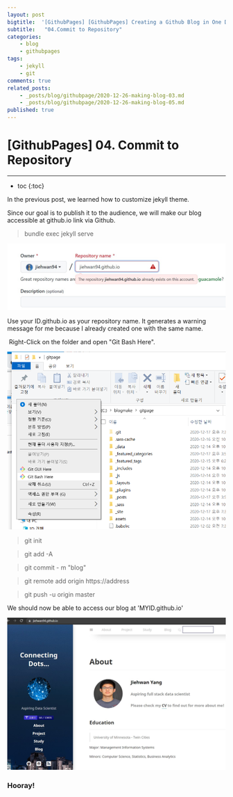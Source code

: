 ```yaml
---
layout: post
bigtitle:  '[GithubPages] [GithubPages] Creating a Github Blog in One Day'
subtitle:   "04.Commit to Repository"
categories:
    - blog
    - githubpages
tags:
    - jekyll
    - git
comments: true
related_posts:
    - _posts/blog/githubpage/2020-12-26-making-blog-03.md
    - _posts/blog/githubpage/2020-12-26-making-blog-05.md
published: true
---
```


# [GithubPages] 04. Commit to Repository

---

* toc
{:toc}

In the previous post, we learned how to customize jekyll theme.

Since our goal is to publish it to the audience, we will make our blog accessible at github.io link via Github.
​
>bundle exec jekyll serve


![그림2](/assets/img/Blog/githubpages/4-2.jpg)

Use your ID.github.io as your repository name. It generates a warning message for me because I already created one with the same name.

​
Right-Click on the folder and open "Git Bash Here".


![그림3](/assets/img/Blog/githubpages/4-3.png)

>git init

>git add -A

>git commit - m "blog"

>git remote add origin https://address

>git push -u origin master

We should now be able to access our blog at 'MYID.github.io'


![그림4](/assets/img/Blog/githubpages/4-4.jpg)

### Hooray!
